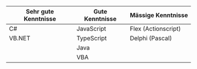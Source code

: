 | Sehr gute Kenntnisse | Gute Kenntnisse | Mässige Kenntnisse  |
|----------------------|-----------------|---------------------|
| C#                   | JavaScript      | Flex (Actionscript) |
| VB.NET               | TypeScript      | Delphi (Pascal)     |
|                      | Java            |                     |
|                      | VBA             |                     |